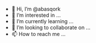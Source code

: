 - 👋 Hi, I’m @abasqork
- 👀 I’m interested in ...
- 🌱 I’m currently learning ...
- 💞️ I’m looking to collaborate on ...
- 📫 How to reach me ...

<!---
abasqork/abasqork is a ✨ special ✨ repository because its `README.md` (this file) appears on your GitHub profile.
You can click the Preview link to take a look at your changes.
--->
